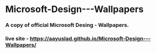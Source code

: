 # Microsoft-Design---Wallpapers
### A copy of official Microsoft Desing - Wallpapers.
### live site - https://aayuslad.github.io/Microsoft-Design---Wallpapers/
